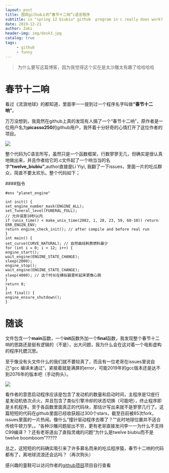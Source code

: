 ```yaml
---
layout: post
title: 围观github上的“春节十二响”c语言程序
subtitle: is "spring 12 biubiu" github  program in c really does work?
date: 2019-12-21
author: Zaki
header-img: img/desk3.jpg
catalog: true
tags:
     - github
     - funny
---
```


>为什么要写这篇博客，因为我觉得这个实在是太沙雕太有趣了哈哈哈哈

# 春节十二响
 
  看过《流浪地球》的都知道，里面李一一提到过一个程序名字叫做<strong>“春节十二响”</strong>。

  万万没想到，我竟然在github上真的发现有人搞了一个“春节十二响”，原作者是一位用户名为<strong>picasso250</strong>的github用户，我怀着十分好奇的心情打开了这位作者的项目。

![](https://tva1.sinaimg.cn/large/006tNbRwly1gaa0wjduzgj30tp0cijtv.jpg)


  整个代码为C语言所写，虽然只是一个函数框架，行数寥寥无几，但确实是很认真地做出来，并且作者给它的.c文件起了一个响当当的名字<strong>“twelve_biubiu”</strong>,author直接是Li Yiyi, 我翻了一下issues，里面一片的吃瓜群众，简直不要太欢乐。整个代码如下；

####指令

	#env "planet_engine"
	
	int init() {
	set_engine_number_mask(ENGINE_ALL);
	set_funeral_level(FUNERAL_FULL);
	// 允许误差10秒以内
	if (unix_time() < make_unix_time(2082, 1, 28, 23, 59, 60-10)) return ERR_ENGIN_ENV;
	return engine_check_init(); // after compile and before real run
	}
	int main() {
	set_curve(CURVE_NATURAL); // 自然曲线耗费燃料最少
	for (int i = 0; i < 12; i++) {
	engine_start();
	wait_engine(ENGINE_STATE_CHANGE);
	sleep(2000);
	engine_stop();
	wait_engine(ENGINE_STATE_CHANGE);
	sleep(4000); // 这个时长在模拟器里听起来更像心跳
	}
	return 0;
	}
	int final() {
	engine_ensure_shutdown();
	}
 
 # 随谈
 
  文件包含一个<strong>main</strong>函数，一个<strong>init</strong>函数外加一个<strong>final</strong>函数，我发现整个春节十二响的思路还是挺有逻辑的（不是），出大问题，我为什么会在这对着一个电影虚构的程序托腮沉思。

至于像没有头文件什么的我们就不要较真了，而且有一位老哥在issues里说自己”gcc 编译未通过“，紧接着就是满屏的error，可能2019年的gcc版本还是达不到2076年的版本吧（手动狗头）。

![](https://tva1.sinaimg.cn/large/006tNbRwly1gaa1h0juxlj30r70bg40p.jpg)

看作者的意思启动程序应该是包含了发动机的数量和启动时间，主程序是12座行星发动机依次点火，并且包含了类似引擎冷却的状态切换（可能吧），终止程序即是关机程序。至于各函数里面真正的代码块，那估计写出来就不是寥寥几行了。这篇短短的代码在github里面已经收获超过300个stars，截至目前被85次fork，issues里面的一片热闹。像什么“撞针驱动程序去哪了？”“此时地球位置并不适合传统牛顿力学。。“各种沙雕问题层出不穷，更有老哥直接发问李一一为什么不支持C99编译？？还有老哥道出了直指灵魂的问题“为什么是twelve biubiu而不是twelve boomboom”?????


总之，这短短的代码确实吸引来了许多慕名而来的吃瓜程序猿，春节十二响的代码都有了，离地球流浪还会远吗？（再次狗头）



感兴趣的童鞋可以访问作者的<a href="http://github.com/picasso250/spring12/">github项目</a>项目自行查看

